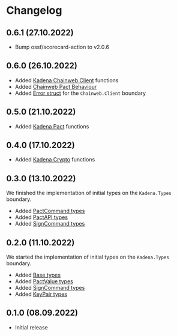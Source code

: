# Changelog

## 0.6.1 (27.10.2022)

* Bump ossf/scorecard-action to v2.0.6

## 0.6.0 (26.10.2022)

* Added [Kadena Chainweb Client](https://github.com/kommitters/kadena.ex/issues/59) functions
* Added [Chainweb Pact Behaviour](https://github.com/kommitters/kadena.ex/issues/96)
* Added [Error struct](https://github.com/kommitters/kadena.ex/pull/111) for the `Chainweb.Client` boundary

## 0.5.0 (21.10.2022)

* Added [Kadena Pact](https://github.com/kommitters/kadena.ex/issues/55) functions

## 0.4.0 (17.10.2022)

* Added [Kadena Crypto](https://github.com/kommitters/kadena.ex/issues/51) functions

## 0.3.0 (13.10.2022)

We finished the implementation of initial types on the `Kadena.Types` boundary.

* Added [PactCommand types](https://github.com/kommitters/kadena.ex/issues/13)
* Added [PactAPI types](https://github.com/kommitters/kadena.ex/issues/17)
* Added [SignCommand types](https://github.com/kommitters/kadena.ex/issues/18)

## 0.2.0 (11.10.2022)

We started the implementation of initial types on the `Kadena.Types` boundary.

* Added [Base types](https://github.com/kommitters/kadena.ex/issues/11)
* Added [PactValue types](https://github.com/kommitters/kadena.ex/issues/15)
* Added [SignCommand types](https://github.com/kommitters/kadena.ex/issues/16)
* Added [KeyPair types](https://github.com/kommitters/kadena.ex/issues/12)

## 0.1.0 (08.09.2022)

* Initial release
